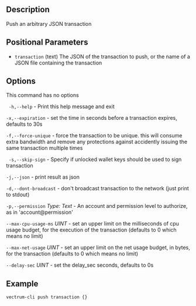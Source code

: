 ## Description

Push an arbitrary JSON transaction

## Positional Parameters
- `transaction` (text) The JSON of the transaction to push, or the name of a JSON file containing the transaction

## Options
This command has no options

` -h,--help` - Print this help message and exit
 
`-x,--expiration` - set the time in seconds before a transaction expires, defaults to 30s
 
`-f,--force-unique` - force the transaction to be unique. this will consume extra bandwidth and remove any protections against accidently issuing the same transaction multiple times

` -s,--skip-sign` - Specify if unlocked wallet keys should be used to sign transaction

`-j,--json` - print result as json

`-d,--dont-broadcast` - don't broadcast transaction to the network (just print to stdout)

`-p,--permission` _Type: Text_ - An account and permission level to authorize, as in 'account@permission'

`--max-cpu-usage-ms` _UINT_ - set an upper limit on the milliseconds of cpu usage budget, for the execution of the transaction (defaults to 0 which means no limit)

`--max-net-usage` _UINT_ - set an upper limit on the net usage budget, in bytes, for the transaction (defaults to 0 which means no limit)

`--delay-sec` _UINT_ - set the delay_sec seconds, defaults to 0s

## Example


```sh
vectrum-cli push transaction {}
```
